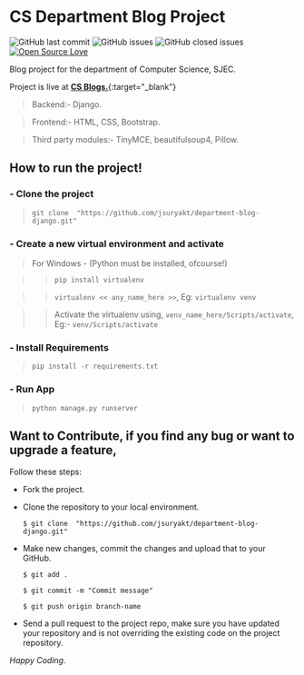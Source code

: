 # CS Department Blog Project

![GitHub last commit](https://img.shields.io/github/last-commit/jsuryakt/department-blog-django)  ![GitHub issues](https://img.shields.io/github/issues-raw/jsuryakt/department-blog-django) ![GitHub closed issues](https://img.shields.io/github/issues-closed-raw/jsuryakt/department-blog-django) [![Open Source Love](https://badges.frapsoft.com/os/v2/open-source.png?v=103)](https://github.com/jsuryakt)

Blog project for the department of Computer Science, SJEC.

Project is live at [**CS Blogs.**](https://csdept.pythonanywhere.com){:target="_blank"}

> Backend:- Django.

> Frontend:- HTML, CSS, Bootstrap.

> Third party modules:- TinyMCE, beautifulsoup4, Pillow.


## How to run the project!
### - Clone the project
> ``` git clone  "https://github.com/jsuryakt/department-blog-django.git" ```
### - Create a new virtual environment and activate
> For Windows - (Python must be installed, ofcourse!)

>> ``` pip install virtualenv ```

>> ``` virtualenv << any_name_here >> ```, Eg: ``` virtualenv venv ```

 >> Activate the virtualenv using,
 ```venv_name_here/Scripts/activate```, Eg:- ```venv/Scripts/activate```
 
 ### - Install Requirements
 
 > ```pip install -r requirements.txt```
 
 ### - Run App
 > ```python manage.py runserver```
 
 ## Want to Contribute, if you find any bug or want to upgrade a feature,
Follow these steps:
- Fork the project.
- Clone the repository to your local environment.

    ```$ git clone  "https://github.com/jsuryakt/department-blog-django.git" ```
    
- Make new changes, commit the changes and upload that to your GitHub.

    `$ git add .`
    
    `$ git commit -m "Commit message" `
    
    `$ git push origin branch-name`
    
- Send a pull request to the project repo, make sure you have updated your repository and is not overriding the existing code on the project repository.

_Happy Coding._

